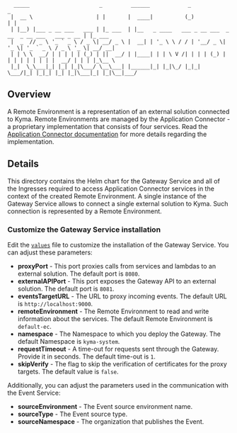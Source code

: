 ```
  _____                      _         ______            _                                      _       
 |  __ \                    | |       |  ____|          (_)                                    | |      
 | |__) |___ _ __ ___   ___ | |_ ___  | |__   _ ____   ___ _ __ ___  _ __  _ __ ___   ___ _ __ | |_ ___
 |  _  // _ \ '_ ` _ \ / _ \| __/ _ \ |  __| | '_ \ \ / / | '__/ _ \| '_ \| '_ ` _ \ / _ \ '_ \| __/ __|
 | | \ \  __/ | | | | | (_) | ||  __/ | |____| | | \ V /| | | | (_) | | | | | | | | |  __/ | | | |_\__ \
 |_|  \_\___|_| |_| |_|\___/ \__\___| |______|_| |_|\_/ |_|_|  \___/|_| |_|_| |_| |_|\___|_| |_|\__|___/                                                                                                        
```

## Overview

A Remote Environment is a representation of an external solution connected to Kyma. Remote Environments are managed by the Application Connector - a proprietary implementation that consists of four services.
Read the [Application Connector documentation](../../docs/application-connector/docs/001-overview-application-connector.md) for more details regarding the implementation.

## Details

This directory contains the Helm chart for the Gateway Service and all of the Ingresses required to access Application Connector services in the context of the created Remote Environment. A single instance of the Gateway Service allows to connect a single external solution to Kyma. Such connection is represented by a Remote Environment.  

### Customize the Gateway Service installation

Edit the [`values`](./values.yaml) file to customize the installation of the Gateway Service.
You can adjust these parameters:

- **proxyPort** - This port proxies calls from services and lambdas to an external solution. The default port is `8080`.
- **externalAPIPort** - This port exposes the Gateway API to an external solution. The default port is `8081`.
- **eventsTargetURL** - The URL to proxy incoming events. The default URL is `http://localhost:9000`.
- **remoteEnvironment** - The Remote Environment to read and write information about the services. The default Remote Environment is `default-ec`.
- **namespace** - The Namespace to which you deploy the Gateway. The default Namespace is `kyma-system`.
- **requestTimeout** - A time-out for requests sent through the Gateway. Provide it in seconds. The default time-out is `1`.
- **skipVerify** - The flag to skip the verification of certificates for the proxy targets. The default value is `false`.

Additionally, you can adjust the parameters used in the communication with the Event Service:
- **sourceEnvironment** - The Event source environment name.
- **sourceType** - The Event source type.
- **sourceNamespace** - The organization that publishes the Event.
